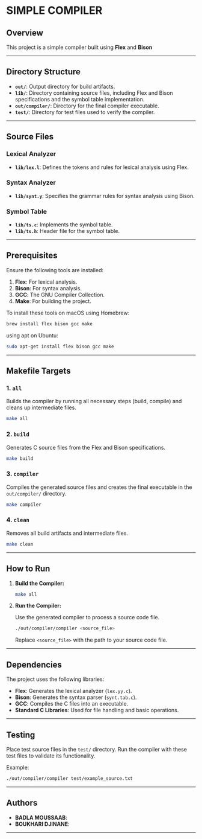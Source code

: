 # SIMPLE COMPILER

## Overview
This project is a simple compiler built using **Flex**  and **Bison**

---

## Directory Structure

- **`out/`**: Output directory for build artifacts.
- **`lib/`**: Directory containing source files, including Flex and Bison specifications and the symbol table implementation.
- **`out/compiler/`**: Directory for the final compiler executable.
- **`test/`**: Directory for test files used to verify the compiler.

---

## Source Files

### Lexical Analyzer
- **`lib/lex.l`**: Defines the tokens and rules for lexical analysis using Flex.

### Syntax Analyzer
- **`lib/synt.y`**: Specifies the grammar rules for syntax analysis using Bison.

### Symbol Table
- **`lib/ts.c`**: Implements the symbol table.
- **`lib/ts.h`**: Header file for the symbol table.

---

## Prerequisites

Ensure the following tools are installed:

1. **Flex**: For lexical analysis.
2. **Bison**: For syntax analysis.
3. **GCC**: The GNU Compiler Collection.
4. **Make**: For building the project.

To install these tools on macOS using Homebrew:

```bash
brew install flex bison gcc make
```

using apt on Ubuntu:

```bash
sudo apt-get install flex bison gcc make
```

---

## Makefile Targets

### 1. **`all`**

Builds the compiler by running all necessary steps (build, compile) and cleans up intermediate files.

```bash
make all
```

### 2. **`build`**

Generates C source files from the Flex and Bison specifications.

```bash
make build
```

### 3. **`compiler`**

Compiles the generated source files and creates the final executable in the `out/compiler/` directory.

```bash
make compiler
```

### 4. **`clean`**

Removes all build artifacts and intermediate files.

```bash
make clean
```

---

## How to Run

1. **Build the Compiler:**

   ```bash
   make all
   ```

2. **Run the Compiler:**

   Use the generated compiler to process a source code file.

   ```bash
   ./out/compiler/compiler <source_file>
   ```

   Replace `<source_file>` with the path to your source code file.

---

## Dependencies

The project uses the following libraries:

- **Flex**: Generates the lexical analyzer (`lex.yy.c`).
- **Bison**: Generates the syntax parser (`synt.tab.c`).
- **GCC**: Compiles the C files into an executable.
- **Standard C Libraries**: Used for file handling and basic operations.

---

## Testing

Place test source files in the `test/` directory. Run the compiler with these test files to validate its functionality.

Example:

```bash
./out/compiler/compiler test/example_source.txt
```

---

## Authors
- **BADLA MOUSSAAB**: 
- **BOUKHARI DJINANE**:

---

